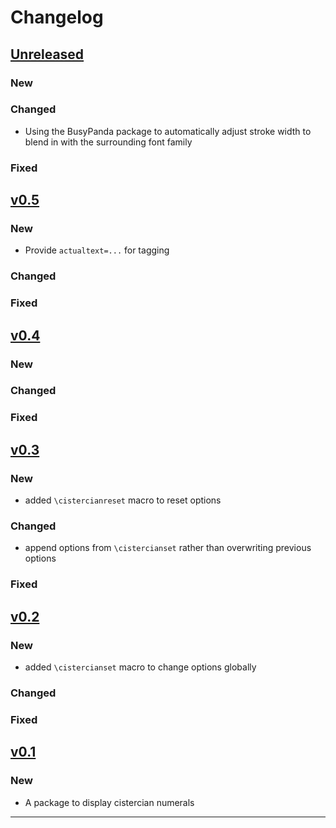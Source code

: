 # Changelog

## [Unreleased]

### New

### Changed

- Using the BusyPanda package to automatically adjust stroke width to blend in with the surrounding font family

### Fixed


## [v0.5]

### New

- Provide `actualtext=...` for tagging

### Changed

### Fixed


## [v0.4]

### New

### Changed

### Fixed


## [v0.3]

### New

- added `\cistercianreset` macro to reset options

### Changed

- append options from `\cistercianset` rather than overwriting previous options

### Fixed


## [v0.2]

### New

- added `\cistercianset` macro to change options globally

### Changed

### Fixed

## [v0.1]

### New

- A package to display cistercian numerals

------

[Unreleased]: https://github.com/samcarter/tikzbricks/compare/v0.5...HEAD
[v0.5]: https://github.com/samcarter/cistercian/compare/v0.4...v0.5
[v0.4]: https://github.com/samcarter/cistercian/compare/v0.3...v0.4
[v0.3]: https://github.com/samcarter/cistercian/compare/v0.2...v0.3
[v0.2]: https://github.com/samcarter/cistercian/compare/v0.1...v0.2
[v0.1]: https://github.com/samcarter/tikzbricks/compare/v0.0...v0.1
